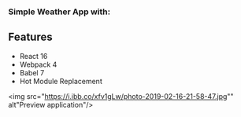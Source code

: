 ### Simple Weather App with:

## Features

* React 16
* Webpack 4
* Babel 7
* Hot Module Replacement

<img src="https://i.ibb.co/xfv1gLw/photo-2019-02-16-21-58-47.jpg"" alt"Preview application"/>
